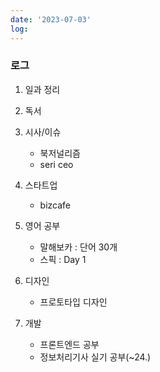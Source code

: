 ```yaml
---
date: '2023-07-03'
log: 
---
```


### 로그

1. 일과 정리


2. 독서


3. 시사/이슈
	- 북저널리즘
	- seri ceo


4. 스타트업
	- bizcafe


5. 영어 공부
	- 말해보카 : 단어 30개
	- 스픽 : Day 1


6. 디자인
	- 프로토타입 디자인


7. 개발
	- 프론트엔드 공부
	- 정보처리기사 실기 공부(~24.)